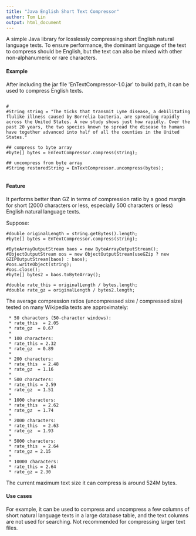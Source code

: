 ```yaml
---
title: "Java English Short Text Compressor"
author: Tom Lin
output: html_document
---
```


A simple Java library for losslessly compressing short English natural language texts. To ensure performance, the dominant language of the text to compress should be English, but the text can also be mixed with other non-alphanumeric or rare characters. 



#### Example

After including the jar file 'EnTextCompressor-1.0.jar' to build path, it can be used to compress English texts.


```{r compress}

#
#String string = "The ticks that transmit Lyme disease, a debilitating flulike illness caused by Borrelia bacteria, are spreading rapidly across the United States. A new study shows just how rapidly. Over the past 20 years, the two species known to spread the disease to humans have together advanced into half of all the counties in the United States."

## compress to byte array
#byte[] bytes = EnTextCompressor.compress(string);

## uncompress from byte array
#String restoredString = EnTextCompressor.uncompress(bytes);


```


#### Feature

It performs better than GZ in terms of compression ratio by a good margin for short (2000 characters or less, especially 500 characters or less) English natural language texts. 

Suppose:

```{r}
#double originalLength = string.getBytes().length;
#byte[] bytes = EnTextCompressor.compress(string);

#ByteArrayOutputStream baos = new ByteArrayOutputStream();
#ObjectOutputStream oos = new ObjectOutputStream(useGZip ? new GZIPOutputStream(baos) : baos);
#oos.writeObject(string);
#oos.close();
#byte[] bytes2 = baos.toByteArray();

#double rate_this = originalLength / bytes.length;
#double rate_gz = originalLength / bytes2.length;

```

The average compression ratios (uncompressed size / compressed size) tested on many Wikipedia texts are approximately:
	  
	 * 50 characters (50-character windows): 
	 * rate_this  = 2.05
	 * rate_gz  = 0.67
	 * 
	 * 100 characters:
	 * rate_this = 2.32
	 * rate_gz  = 0.89
	 * 
	 * 200 characters:
	 * rate_this  = 2.48
	 * rate_gz  = 1.16
	 * 
	 * 500 characters:
	 * rate_this = 2.59
	 * rate_gz  = 1.51
	 * 
	 * 1000 characters:
	 * rate_this  = 2.62
	 * rate_gz  = 1.74
	 * 
	 * 2000 characters:
	 * rate_this  = 2.63
	 * rate_gz  = 1.93
	 * 
	 * 5000 characters:
	 * rate_this  = 2.64 
	 * rate_gz = 2.15
	 * 
	 * 10000 characters:
	 * rate_this = 2.64 
	 * rate_gz = 2.30

The current maximum text size it can compress is around 524M bytes.

#### Use cases

For example, it can be used to compress and uncompress a few columns of short natural language texts in a large database table, and the text columns are not used for searching. Not recommended for compressing larger text files.

